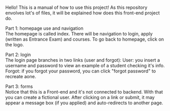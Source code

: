 Hello!
This is a manual of how to use this project!
As this repository envolves lot's of files, it will be explained how does this front-end project do.

Part 1: homepage use and navigation\
The homepage is called index. There will be navigation to login, apply (written as Entrance Exam) and courses.
To go back to homepage, click on the logo.

Part 2: login\
The login page branches in two links (user and forgot):
User: you insert a username and password to view an example of a student checking it's info.
Forgot: if you forgot your password, you can click "forgot password" to recreate aone.

Part 3: forms\
Notice that this is a Front-end and it's not connected to backend. With that you can create a fictional user.
After clicking on a link or submit, it may appear a message box (if you applied) and auto-redirects to another page.
